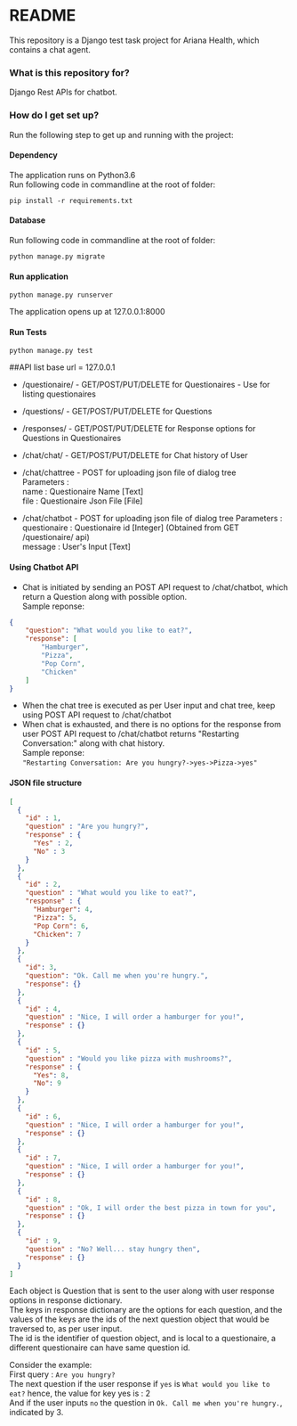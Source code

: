 # README #

This repository is a Django test task project for Ariana Health, which contains a chat agent. 

### What is this repository for? ###
Django Rest APIs for chatbot.

### How do I get set up? ###

Run the following step to get up and running with the project:

#### Dependency
The application runs on Python3.6<br>
Run following code in commandline at the root of folder:

`pip install -r requirements.txt`

#### Database

Run following code in commandline at the root of folder:

`python manage.py migrate`

#### Run application 
`python manage.py runserver`

The application opens up at 127.0.0.1:8000

#### Run Tests
`python manage.py test`


##API list
base url = 127.0.0.1

* /questionaire/ - GET/POST/PUT/DELETE for Questionaires - Use for listing questionaires
* /questions/ - GET/POST/PUT/DELETE for Questions
* /responses/ - GET/POST/PUT/DELETE for Response options for Questions in Questionaires
* /chat/chat/ - GET/POST/PUT/DELETE for Chat history of User
* /chat/chattree - POST for uploading json file of dialog tree<br>
Parameters : <br>
name : Questionaire Name [Text]<br>
file : Questionaire Json File [File]

* /chat/chatbot - POST for uploading json file of dialog tree
Parameters : <br>
questionaire : Questionaire id [Integer] (Obtained from GET /questionaire/ api)<br> 
message : User's Input [Text]

#### Using Chatbot API

* Chat is initiated by sending an POST API request to /chat/chatbot, which return a Question
along with possible option.<br>
Sample reponse:<br>
```json
{
    "question": "What would you like to eat?",
    "response": [
        "Hamburger",
        "Pizza",
        "Pop Corn",
        "Chicken"
    ]
}
```

* When the chat tree is executed as per User input and chat tree, keep using POST API request to /chat/chatbot
* When chat is exhausted, and there is no options for the response from user POST API request to /chat/chatbot returns 
"Restarting Conversation:" along with chat history.<br>
Sample reponse:<br>
`"Restarting Conversation: Are you hungry?->yes->Pizza->yes"`


#### JSON file structure
```json
[
  {
    "id" : 1,
    "question" : "Are you hungry?",
    "response" : {
      "Yes" : 2,
      "No" : 3
    }
  },
  {
    "id" : 2,
    "question" : "What would you like to eat?",
    "response" : {
      "Hamburger": 4,
      "Pizza": 5,
      "Pop Corn": 6,
      "Chicken": 7
    }
  },
  {
    "id": 3,
    "question": "Ok. Call me when you're hungry.",
    "response": {}
  },
  {
    "id" : 4,
    "question" : "Nice, I will order a hamburger for you!",
    "response" : {}
  },
  {
    "id" : 5,
    "question" : "Would you like pizza with mushrooms?",
    "response" : {
      "Yes": 8,
      "No": 9
    }
  },
  {
    "id" : 6,
    "question" : "Nice, I will order a hamburger for you!",
    "response" : {}
  },
  {
    "id" : 7,
    "question" : "Nice, I will order a hamburger for you!",
    "response" : {}
  },
  {
    "id" : 8,
    "question" : "Ok, I will order the best pizza in town for you",
    "response" : {}
  },
  {
    "id" : 9,
    "question" : "No? Well... stay hungry then",
    "response" : {}
  }
]
```

Each object is Question that is sent to the user along with user response options in response dictionary.<br>
The keys in response dictionary are the options for each question, and the values of the keys are the ids of the
next question object that would be traversed to, as per user input.<br>
The id is the identifier of question object, and is local to a questionaire, a different questionaire can have same question id.


Consider the example:<br>
First query : 
`Are you hungry?`<br>
The next question if the user response if `yes` is `What would you like to eat?` hence, the value for key yes is : 2
<br>And if the user inputs `no` the question in `Ok. Call me when you're hungry.`, indicated by 3.